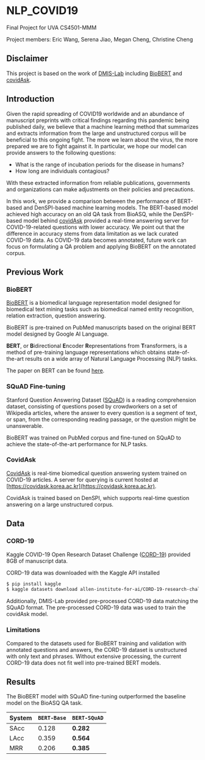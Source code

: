# NLP_COVID19
Final Project for UVA CS4501-MMM

Project members: Eric Wang, Serena Jiao, Megan Cheng, Christine Cheng

## Disclaimer
This project is based on the work of [DMIS-Lab](https://dmis.korea.ac.kr) including [BioBERT](https://github.com/dmis-lab/biobert/blob/master) and [covidAsk](https://github.com/dmis-lab/covidAsk/blob/master).

## Introduction
Given the rapid spreading of COVID19 worldwide and an abundance of manuscript preprints with critical findings regarding this pandemic being published daily, we believe that a machine learning method that summarizes and extracts information from the large and unstructured corpus will be beneficial to this ongoing fight. The more we learn about the virus, the more prepared we are to fight against it. In particular, we hope our model can provide answers to the following questions:
* What is the range of incubation periods for the disease in humans?
* How long are individuals contagious?

With these extracted information from reliable publications, governments and organizations can make adjustments on their policies and precautions.

In this work, we provide a comparison between the performance of BERT-based and DenSPI-based machine learning models. The BERT-based model achieved high accuracy on an old QA task from BioASQ, while the DenSPI-based model behind [covidAsk](https://covidask.korea.ac.kr) provided a real-time answering server for COVID-19-related questions with lower accuracy. We point out that the difference in accuracy stems from data limitation as we lack curated COVID-19 data. As COVID-19 data becomes annotated, future work can focus on formulating a QA problem and applying BioBERT on the annotated corpus.

## Previous Work

### BioBERT
[BioBERT](https://github.com/dmis-lab/biobert/blob/master) is a biomedical language representation model designed for biomedical text mining tasks such as biomedical named entity recognition, relation extraction, question answering. 

BioBERT is pre-trained on PubMed manuscripts based on the original BERT model designed by Google AI Language.

**BERT**, or **B**idirectional **E**ncoder **R**epresentations from
**T**ransformers, is a method of pre-training language representations which
obtains state-of-the-art results on a wide array of Natural Language Processing
(NLP) tasks.

The paper on BERT can be found [here](https://arxiv.org/abs/1810.04805).

### SQuAD Fine-tuning

Stanford Question Answering Dataset ([SQuAD](https://rajpurkar.github.io/SQuAD-explorer/)) is a reading comprehension dataset, consisting of questions posed by crowdworkers on a set of Wikipedia articles, where the answer to every question is a segment of text, or span, from the corresponding reading passage, or the question might be unanswerable.

BioBERT was trained on PubMed corpus and fine-tuned on SQuAD to achieve the state-of-the-art performance for NLP tasks. 

### CovidAsk
[CovidAsk](https://github.com/dmis-lab/covidAsk) is real-time biomedical question answering system trained on COVID-19 articles. A server for querying is current hosted at [https://covidask.korea.ac.kr](https://covidask.korea.ac.kr).

CovidAsk is trained based on DenSPI, which supports real-time question answering on a large unstructured corpus.

## Data

### CORD-19

Kaggle COVID-19 Open Research Dataset Challenge ([CORD-19](https://www.kaggle.com/allen-institute-for-ai/CORD-19-research-challenge)) provided 8GB of manuscript data. 

CORD-19 data was downloaded with the Kaggle API installed 

```bash
$ pip install kaggle
$ kaggle datasets download allen-institute-for-ai/CORD-19-research-challenge
```

Additionally, DMIS-Lab provided pre-processed CORD-19 data matching the SQuAD format. The pre-processed CORD-19 data was used to train the covidAsk model.

### Limitations

Compared to the datasets used for BioBERT training and validation with annotated questions and answers, the CORD-19 dataset is unstructured with only text and phrases. Without extensive processing, the current CORD-19 data does not fit well into pre-trained BERT models.

## Results

The BioBERT model with SQuAD fine-tuning outperformed the baseline model on the BioASQ QA task.

System       | `BERT-Base`  | `BERT-SQuAD`
------------ | ----------   | --------------
SAcc         | 0.128        | **0.282**
LAcc         | 0.359        | **0.564**
MRR          | 0.206        | **0.385**

